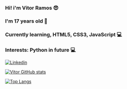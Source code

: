 ### Hi! i'm Vitor Ramos 😎
### I'm 17 years old 🎇
### Currently learning, HTML5, CSS3, JavaScript 💻
### Interests: Python in future 💻


[![Linkedin](https://img.shields.io/badge/LinkedIn-0077B5?style=for-the-badge&logo=linkedin&logoColor=white)](https://www.linkedin.com/in/vitor-eliel-42a764234/)

[![Vitor GitHub stats](https://github-readme-stats.vercel.app/api?username=VitorRamos204&theme=midnight-purple)](https://github.com/VitorRamos204)

[![Top Langs](https://github-readme-stats.vercel.app/api/top-langs/?username=VitorRamos204&theme=midnight-purple)](https://github.com/VitorRamos204)

